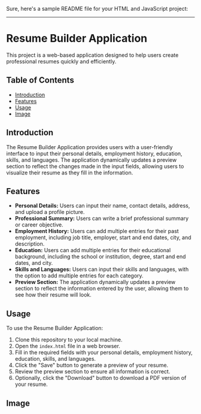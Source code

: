 Sure, here's a sample README file for your HTML and JavaScript project:

---

# Resume Builder Application

This project is a web-based application designed to help users create professional resumes quickly and efficiently.

## Table of Contents

- [Introduction](#introduction)
- [Features](#features)
- [Usage](#usage)
- [Image](#Image) 

## Introduction

The Resume Builder Application provides users with a user-friendly interface to input their personal details, employment history, education, skills, and languages. The application dynamically updates a preview section to reflect the changes made in the input fields, allowing users to visualize their resume as they fill in the information.

## Features

- **Personal Details:** Users can input their name, contact details, address, and upload a profile picture.
- **Professional Summary:** Users can write a brief professional summary or career objective.
- **Employment History:** Users can add multiple entries for their past employment, including job title, employer, start and end dates, city, and description.
- **Education:** Users can add multiple entries for their educational background, including the school or institution, degree, start and end dates, and city.
- **Skills and Languages:** Users can input their skills and languages, with the option to add multiple entries for each category.
- **Preview Section:** The application dynamically updates a preview section to reflect the information entered by the user, allowing them to see how their resume will look.

## Usage

To use the Resume Builder Application:

1. Clone this repository to your local machine.
2. Open the `index.html` file in a web browser.
3. Fill in the required fields with your personal details, employment history, education, skills, and languages.
4. Click the "Save" button to generate a preview of your resume.
5. Review the preview section to ensure all information is correct.
6. Optionally, click the "Download" button to download a PDF version of your resume.

## Image
